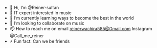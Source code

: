 - 👋 Hi, I’m @Reiner-sultan
- 👀 IT expert interested in music
- 🌱 I’m currently learning ways to become the best in the world
- 💞️ I’m looking to collaborate on music
- 📫 How to reach me on email reinerwachira585@Gmail.com Instagram @Call_me_reiner 
- ⚡ Fun fact: Can we be friends

<!---
Reiner-sultan/Reiner-sultan is a ✨ special ✨ repository because its `README.md` (this file) appears on your GitHub profile.
You can click the Preview link to take a look at your changes.
--->
